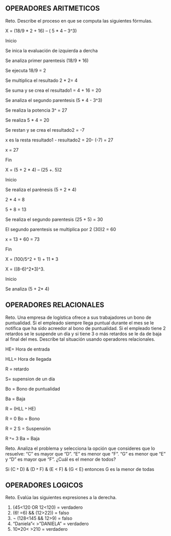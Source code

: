 ## OPERADORES ARITMETICOS
Reto. Describe el proceso en que se computa las siguientes fórmulas.

X = (18/9 * 2 + 16) – ( 5 * 4 – 3^3)

Inicio

Se inica la evaluación de izquierda a dercha

Se analiza primer parentesis (18/9 * 16) 

Se ejecuta 18/9 = 2

Se multiplica el resultado 2 * 2= 4

Se suma y se  crea el resultado1 = 4 + 16 = 20

Se analiza el segundo parentesis  (5 * 4 - 3^3)
 
Se realiza la potencia 3^ = 27

Se realiza  5 * 4 = 20

Se  restan y se crea el resultado2 = -7

 x es la resta resultado1 - resultado2 = 20- (-7) = 27
 
 x = 27
 
 Fin





X = (5 + 2 * 4) – (25 +. 5)2

Inicio

Se realiza el parénesis (5 + 2 * 4) 

2 * 4 = 8

5 + 8 = 13

Se realiza el segundo parentesis  (25 + 5) = 30

El segundo parentesis se multiplica por 2   (30)2 = 60

x = 13 + 60 = 73

Fin





X = (100/5^2 + 1) + 11 * 3

X = ((8-6)^2*3)^3.





Inicio

Se  analiza  (5 + 2* 4)  


## OPERADORES RELACIONALES
Reto. Una empresa de logística ofrece a sus trabajadores un bono de
puntualidad. Si el empleado siempre llega puntual durante el mes se le
notifica que ha sido acreedor al bono de puntualidad. Si el empleado tiene
2 retardos se le suspende un día y si tiene 3 o más retardos se le da de
baja al final del mes. Describe tal situación usando operadores
relacionales.

HE= Hora de entrada

HLL= Hora de llegada

R = retardo

S= supension de un día

Bo = Bono de puntualidad

Ba = Baja


R = (HLL ˃ HE)

R  =  0         Bo = Bono

R  =  2         S  = Suspensión

R  ˃= 3         Ba = Baja



Reto. Analiza el problema y selecciona la opción que consideres que lo
resuelve:
“C” es mayor que “D”. “E” es menor que “F”. “G” es menor que “E” y “D” es
mayor que “F”. ¿Cuál es el menor de todos? 

Si  (C ˃ D) & (D ˃ F) & (E < F) & (G < E) entonces  G es la menor de todas


## OPERADORES LOGICOS
Reto. Evalúa las siguientes expresiones a la derecha.
1) (45<120 OR 12<120) = verdadero
2) (6! =6) && (12>22)) = falso
3) ¬ (128<145 && 12>9) =  falso
4) “Daniela”< >”DANIELA” = verdadero
5) 10*20< >210 =  verdadero
